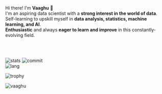 Hi there!
I'm **Vaaghu** 👋<br/>
I'm an aspiring data scientist with a **strong interest in the world of data**.<br/> 
Self-learning to upskill myself in **data analysis, statistics, machine learning, and AI**.<br/>
**Enthusiastic** and always **eager to learn and improve** in this constantly-evolving field.<br/>

<br><br>
<!-- ![graph](https://github-readme-activity-graph.vercel.app/graph?username=vaaghu&bg_color=black&color=aaa&line=280137&point=330642&area=false&hide_border=true)

<img src="https://raw.github.com/vaaghu/vaaghu/blob/main/profile-3d-contrib/profile-night-rainbow.svg?sanitize=true" /> -->


![stats](https://github-readme-stats.vercel.app/api?username=vaaghu&theme=midnight-purple&hide_border=false&count_private=true)
![commit](https://github-readme-streak-stats.herokuapp.com/?user=vaaghu&theme=midnight-purple&hide_border=false)<br/>
![lang](https://github-readme-stats.vercel.app/api/top-langs/?username=vaaghu&hide_progress=true&theme=midnight-purple&hide_border=false&include_all_commits=true&count_private=true&layout=compact)

![trophy](https://github-profile-trophy.vercel.app/?username=vaaghu&margin-w=20&theme=midnight-purple)

<p align="left"> <img src="https://komarev.com/ghpvc/?username=vaaghu&label=Profile%20views&color=9162E7&style=flat" alt="vaaghu" /> </p>
